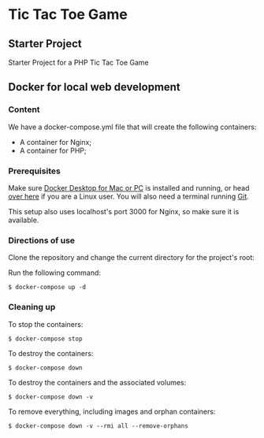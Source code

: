 # Tic Tac Toe Game

## Starter Project

Starter Project for a PHP Tic Tac Toe Game

## Docker for local web development
### Content
We have a docker-compose.yml file that will create the following containers:

- A container for Nginx;
- A container for PHP;

### Prerequisites

Make sure [Docker Desktop for Mac or PC](https://www.docker.com/products/docker-desktop) is installed and running, or head [over here](https://docs.docker.com/install/) if you are a Linux user. You will also need a terminal running [Git](https://git-scm.com/).

This setup also uses localhost's port 3000 for Nginx, so make sure it is available.

### Directions of use

Clone the repository and change the current directory for the project's root:

Run the following command:

```
$ docker-compose up -d
```



### Cleaning up

To stop the containers:

```
$ docker-compose stop
```

To destroy the containers:

```
$ docker-compose down
```

To destroy the containers and the associated volumes:

```
$ docker-compose down -v
```

To remove everything, including images and orphan containers:

```
$ docker-compose down -v --rmi all --remove-orphans
```
